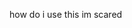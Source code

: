 how do i use this im scared

<!---
bokehmokeh/bokehmokeh is a ✨ special ✨ repository because its `README.md` (this file) appears on your GitHub profile.
You can click the Preview link to take a look at your changes.
--->
